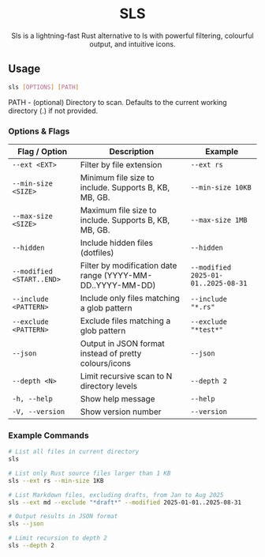 <div align="center">

# SLS

Sls is a lightning-fast Rust alternative to ls with powerful filtering, colourful output, and intuitive icons.

</div>

## Usage

```bash
sls [OPTIONS] [PATH]
```

PATH - (optional) Directory to scan. Defaults to the current working directory (.) if not provided.

### Options & Flags

| Flag / Option                | Description                                               | Example                           |
|------------------------------|-----------------------------------------------------------|-----------------------------------|
| `--ext <EXT>`                 | Filter by file extension                                  | `--ext rs`                       |
| `--min-size <SIZE>`           | Minimum file size to include. Supports B, KB, MB, GB.     | `--min-size 10KB`                |
| `--max-size <SIZE>`           | Maximum file size to include. Supports B, KB, MB, GB.     | `--max-size 1MB`                 |
| `--hidden`                    | Include hidden files (dotfiles)                           | `--hidden`                       |
| `--modified <START..END>`     | Filter by modification date range (YYYY-MM-DD..YYYY-MM-DD) | `--modified 2025-01-01..2025-08-31` |
| `--include <PATTERN>`         | Include only files matching a glob pattern               | `--include "*.rs"`               |
| `--exclude <PATTERN>`         | Exclude files matching a glob pattern                    | `--exclude "*test*"`             |
| `--json`                      | Output in JSON format instead of pretty colours/icons     | `--json`                         |
| `--depth <N>`                 | Limit recursive scan to N directory levels               | `--depth 2`                      |
| `-h, --help`                  | Show help message                                         | `--help`                         |
| `-V, --version`               | Show version number                                       | `--version`                      |

### Example Commands

```bash
# List all files in current directory
sls

# List only Rust source files larger than 1 KB
sls --ext rs --min-size 1KB

# List Markdown files, excluding drafts, from Jan to Aug 2025
sls --ext md --exclude "*draft*" --modified 2025-01-01..2025-08-31

# Output results in JSON format
sls --json

# Limit recursion to depth 2
sls --depth 2
```